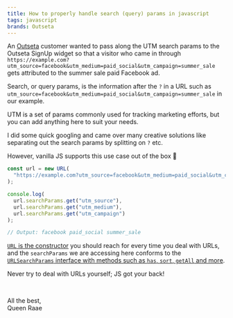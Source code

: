 ```yaml
---
title: How to properly handle search (query) params in javascript
tags: javascript
brands: Outseta
---
```


An [Outseta](http://www.outseta.com?via=queen) customer wanted to pass along the UTM search params to the Outseta SignUp widget so that a visitor who came in through `https://example.com?utm_source=facebook&utm_medium=paid_social&utm_campaign=summer_sale` gets attributed to the summer sale paid Facebook ad.

Search, or query params, is the information after the `?` in a URL such as `utm_source=facebook&utm_medium=paid_social&utm_campaign=summer_sale` in our example.

UTM is a set of params commonly used for tracking marketing efforts, but you can add anything here to suit your needs.

I did some quick googling and came over many creative solutions like separating out the search params by splitting on `?` etc.

However, vanilla JS supports this use case out of the box 🤯

```js
const url = new URL(
  "https://example.com?utm_source=facebook&utm_medium=paid_social&utm_campaign=summer_sale"
);

console.log(
  url.searchParams.get("utm_source"),
  url.searchParams.get("utm_medium"),
  url.searchParams.get("utm_campaign")
);

// Output: facebook paid_social summer_sale
```

[`URL` is the constructor](/emails/2022-05-10-new-url/) you should reach for every time you deal with URLs, and the `searchParams` we are accessing here conforms to the [`URLSearchParams` interface with methods such as `has`, `sort`, `getAll` and more](https://developer.mozilla.org/en-US/docs/Web/API/URLSearchParams).

Never try to deal with URLs yourself; JS got your back!

&nbsp;

All the best,\
Queen Raae
